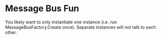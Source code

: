 Message Bus Fun
===============

You likely want to only instantiate one instance (i.e. run MessageBusFactory.Create once).  Separate instances will not talk to each other.
